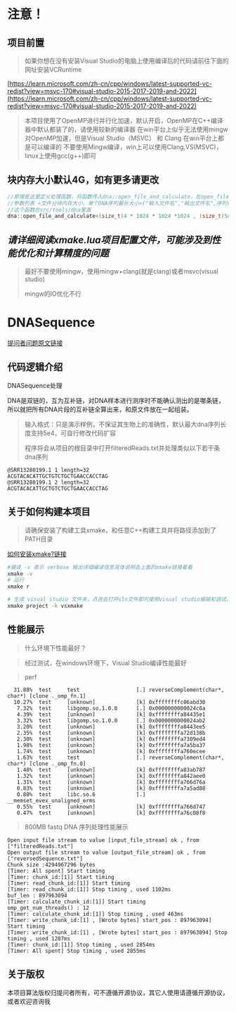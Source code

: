 # 注意！

## 项目前置

> 如果你想在没有安装Visual Studio的电脑上使用编译后的代码请前往下面的网址安装VCRuntime

[https://learn.microsoft.com/zh-cn/cpp/windows/latest-supported-vc-redist?view=msvc-170#visual-studio-2015-2017-2019-and-2022](https://learn.microsoft.com/zh-cn/cpp/windows/latest-supported-vc-redist?view=msvc-170#visual-studio-2015-2017-2019-and-2022)

> 本项目使用了OpenMP进行并行化加速，默认开启，OpenMP在C++编译器中默认都装了的，请使用较新的编译器
> 在win平台上似乎无法使用mingw对OpenMP加速，但是Visual Studio（MSVC） 和 Clang 在win平台上都是可以编译的
> 不要使用Mingw编译，win上可以使用Clang,VS(MSVC)，linux上使用gcc(g++)即可

## 块内存大小默认4G，如有更多请更改

```cpp
//原理是这里定义处理函数，将函数传入dna::open_file_and_calculate，在open_file_and_calculate中会调用传入的函数
//参数列表 <文件分块内存大小，单个DNA序列最长大小>("输入文件名","输出文件名",序列处理函数);
//这个函数在src/tools/dna里面
dna::open_file_and_calculate<(size_t)4 * 1024 * 1024 *1024 , (size_t)5e4+5>("filteredReads.txt", "reversedSequence.txt",reverseComplement);
```

## ***请详细阅读xmake.lua项目配置文件，可能涉及到性能优化和计算精度的问题***

> 最好不要使用mingw，使用mingw+clang(就是clang)或者msvc(visual studio)
>
> mingw的IO优化不行

# DNASequence

[提问者问题原文链接](https://www.zhihu.com/question/36143261/answer/3624848144)

## 代码逻辑介绍

DNASequence处理

DNA是双链的，互为互补链，对DNA样本进行测序时不能确认测出的是哪条链，所以就把所有DNA片段的互补链全算出来，和原文件放在一起组装。

> 输入格式：只是演示样例，不保证其生物上的准确性，默认最大dna序列长度支持5e4，可自行修改代码扩容
>
> 程序将会从项目的根目录中打开filteredReads.txt并处理类似以下若干条dna序列

```
@SRR13280199.1 1 length=32
ACGTACACATTGCTGTCTGCTGAACCACCTAG
@SRR13280199.1 2 length=32
ACGTACACATTGCTGTCTGCTGAACCACCTAG
```

## 关于如何构建本项目

> 请确保安装了构建工具xmake，和任意C++构建工具并将路径添加到了PATH目录

[如何安装xmake?链接](https://gitee.com/tboox/xmake#%E5%AE%89%E8%A3%85)

```bash
#编译 -v 表示 verbose 输出详细编译信息具体说明去上面的xmake链接看看
xmake -v
# 运行
xmake r

# 生成 visual studio 文件夹，点进去打开sln文件即可使用visual studio编辑和调试，很方便
xmake project -k vsxmake
```

## 性能展示

> 什么环境下性能最好？

> 经过测试，在windows环境下，Visual Studio编译性能最好

> perf

```
  31.88%  test     test                  [.] reverseComplement(char*, char*) [clone ._omp_fn.1]
  10.27%  test     [unknown]             [k] 0xffffffffc06abd30
   7.32%  test     libgomp.so.1.0.0      [.] 0x0000000000024c6a
   4.39%  test     [unknown]             [k] 0xffffffffa84435e1
   3.32%  test     libgomp.so.1.0.0      [.] 0x0000000000024ab2
   3.20%  test     [unknown]             [k] 0xffffffffa8443ee5
   2.35%  test     [unknown]             [k] 0xffffffffa72d138b
   2.30%  test     [unknown]             [k] 0xffffffffa7309ed4
   1.98%  test     [unknown]             [k] 0xffffffffa7a5ba37
   1.74%  test     [unknown]             [k] 0xffffffffa760ecee
   1.63%  test     test                  [.] reverseComplement(char*, char*) [clone ._omp_fn.0]
   1.48%  test     [unknown]             [k] 0xffffffffa83ab787
   1.32%  test     [unknown]             [k] 0xffffffffa842aee0
   1.31%  test     [unknown]             [k] 0xffffffffa766d76a
   0.83%  test     [unknown]             [k] 0xffffffffa7a5ad88
   0.80%  test     libc.so.6             [.] __memset_evex_unaligned_erms
   0.55%  test     [unknown]             [k] 0xffffffffa766d747
   0.47%  test     [unknown]             [k] 0xffffffffa76c08f8
```

> 800MB fastq DNA 序列处理性能展示

```
Open input file stream to value [input_file_stream] ok , from ["filteredReads.txt"]
Open output file stream to value [output_file_stream] ok , from ["reversedSequence.txt"]
Chunk size :4294967296 bytes
[Timer: All spent] Start timing
[Timer: chunk_id:[1]] Start timing
[Timer: read_chunk_id:[1]] Start timing
[Timer: read_chunk_id:[1]] Stop timing , used 1102ms
buf_len : 897963094
[Timer: calculate_chunk_id:[1]] Start timing
omp_get_num_threads() : 12
[Timer: calculate_chunk_id:[1]] Stop timing , used 463ms
[Timer: write_chunk_id:[1] , [Wrote bytes] start_pos : 897963094] Start timing
[Timer: write_chunk_id:[1] , [Wrote bytes] start_pos : 897963094] Stop timing , used 1287ms
[Timer: chunk_id:[1]] Stop timing , used 2854ms
[Timer: All spent] Stop timing , used 2855ms
```

## 关于版权

本项目算法版权归提问者所有，可不遵循开源协议，其它人使用请遵循开源协议，或者欢迎咨询我
